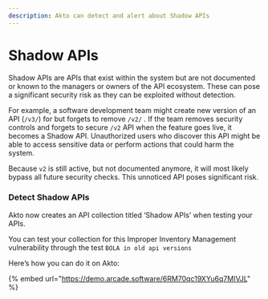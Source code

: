 ```yaml
---
description: Akto can detect and alert about Shadow APIs
---
```


# Shadow APIs

Shadow APIs are APIs that exist within the system but are not documented or known to the managers or owners of the API ecosystem. These can pose a significant security risk as they can be exploited without detection.

For example, a software development team might create new version of an API (`/v3/`) for but forgets to remove `/v2/` . If the team removes security controls and forgets to secure `/v2` API when the feature goes live, it becomes a Shadow API. Unauthorized users who discover this API might be able to access sensitive data or perform actions that could harm the system.&#x20;

Because `v2` is still active, but not documented anymore, it will most likely bypass all future security checks. This unnoticed API poses significant risk.&#x20;

### Detect Shadow APIs

Akto now creates an API collection titled ‘Shadow APIs’ when testing your APIs.

You can test your collection for this Improper Inventory Management vulnerability through the test `BOLA in old api versions`

Here’s how you can do it on Akto:

{% embed url="https://demo.arcade.software/6RM70qc19XYu6q7MIVJL" %}
